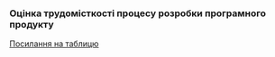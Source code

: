 ### Оцінка трудомісткості процесу розробки програмного продукту
[Посилання на таблицю](https://docs.google.com/spreadsheets/d/12lWRqf9ytvNBj22GI7KqIPrkkK18XlhgFoUQoZ-CC8Q/edit?usp=sharing)
